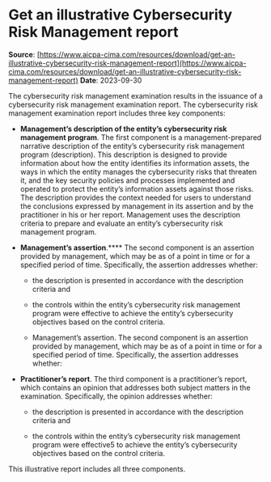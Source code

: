 # Get an illustrative Cybersecurity Risk Management report

**Source**: [https://www.aicpa-cima.com/resources/download/get-an-illustrative-cybersecurity-risk-management-report](https://www.aicpa-cima.com/resources/download/get-an-illustrative-cybersecurity-risk-management-report)
**Date**: 2023-09-30

The cybersecurity risk management examination results in the issuance of a cybersecurity risk management examination report. The cybersecurity risk management examination report includes three key components:

- **Management’s description of the entity’s cybersecurity risk management program**. The first component is a management-prepared narrative description of the entity’s cybersecurity risk management program (description). This description is designed to provide information about how the entity identifies its information assets, the ways in which the entity manages the cybersecurity risks that threaten it, and the key security policies and processes implemented and operated to protect the entity’s information assets against those risks. The description provides the context needed for users to understand the conclusions expressed by management in its assertion and by the practitioner in his or her report. Management uses the description criteria to prepare and evaluate an entity’s cybersecurity risk management program.

- **Management’s assertion**.\*\*\*\* The second component is an assertion provided by management, which may be as of a point in time or for a specified period of time. Specifically, the assertion addresses whether:

  - the description is presented in accordance with the description criteria and

  - the controls within the entity’s cybersecurity risk management program were effective to achieve the entity’s cybersecurity objectives based on the control criteria.

  - Management’s assertion. The second component is an assertion provided by management, which may be as of a point in time or for a specified period of time. Specifically, the assertion addresses whether:

- **Practitioner’s report**. The third component is a practitioner’s report, which contains an opinion that addresses both subject matters in the examination. Specifically, the opinion addresses whether:

  - the description is presented in accordance with the description criteria and

  - the controls within the entity’s cybersecurity risk management program were effective5 to achieve the entity’s cybersecurity objectives based on the control criteria.

This illustrative report includes all three components.
